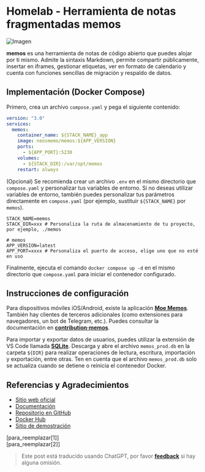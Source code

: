 # Homelab - Herramienta de notas fragmentadas memos

![Imagen](https://img.wiki-power.com/d/wiki-media/img/202304111548420.png)

**memos** es una herramienta de notas de código abierto que puedes alojar por ti mismo. Admite la sintaxis Markdown, permite compartir públicamente, insertar en iframes, gestionar etiquetas, ver en formato de calendario y cuenta con funciones sencillas de migración y respaldo de datos.

## Implementación (Docker Compose)

Primero, crea un archivo `compose.yaml` y pega el siguiente contenido:

```yaml title="compose.yaml"
version: "3.0"
services:
  memos:
    container_name: ${STACK_NAME}_app
    image: neosmemo/memos:${APP_VERSION}
    ports:
      - ${APP_PORT}:5230
    volumes:
      - ${STACK_DIR}:/var/opt/memos
    restart: always
```

(Opcional) Se recomienda crear un archivo `.env` en el mismo directorio que `compose.yaml` y personalizar tus variables de entorno. Si no deseas utilizar variables de entorno, también puedes personalizar tus parámetros directamente en `compose.yaml` (por ejemplo, sustituir `${STACK_NAME}` por `memos`).

```dotenv title=".env"
STACK_NAME=memos
STACK_DIR=xxx # Personaliza la ruta de almacenamiento de tu proyecto, por ejemplo, ./memos

# memos
APP_VERSION=latest
APP_PORT=xxxx # Personaliza el puerto de acceso, elige uno que no esté en uso
```

Finalmente, ejecuta el comando `docker compose up -d` en el mismo directorio que `compose.yaml` para iniciar el contenedor configurado.

## Instrucciones de configuración

Para dispositivos móviles iOS/Android, existe la aplicación [**Moe Memos**](https://memos.moe/). También hay clientes de terceros adicionales (como extensiones para navegadores, un bot de Telegram, etc.). Puedes consultar la documentación en [**contribution·memos**](https://github.com/usememos/memos#contribution).

Para importar y exportar datos de usuarios, puedes utilizar la extensión de VS Code llamada [**SQLite**](https://marketplace.visualstudio.com/items?itemName=alexcvzz.vscode-sqlite). Descarga y abre el archivo `memos_prod.db` en la carpeta `${DIR}` para realizar operaciones de lectura, escritura, importación y exportación, entre otras. Ten en cuenta que el archivo `memos_prod.db` solo se actualiza cuando se detiene o reinicia el contenedor Docker.

## Referencias y Agradecimientos

- [Sitio web oficial](https://usememos.com/)
- [Documentación](https://usememos.com/docs/install#docker-compose)
- [Repositorio en GitHub](https://github.com/usememos/memos)
- [Docker Hub](https://hub.docker.com/r/neosmemo/memos)
- [Sitio de demostración](https://demo.usememos.com/)

[para_reemplazar[1]]  
[para_reemplazar[2]]

> Este post está traducido usando ChatGPT, por favor [**feedback**](https://github.com/linyuxuanlin/Wiki_MkDocs/issues/new) si hay alguna omisión.